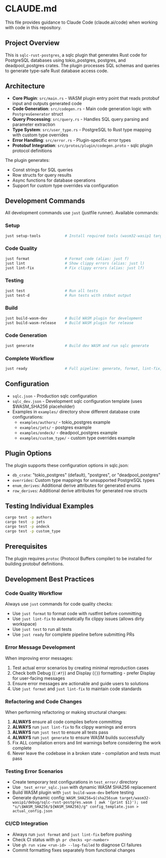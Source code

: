 # CLAUDE.md

This file provides guidance to Claude Code (claude.ai/code) when working with code in this repository.

## Project Overview

This is `sqlc-rust-postgres`, a sqlc plugin that generates Rust code for PostgreSQL databases using tokio_postgres, postgres, and deadpool_postgres crates. The plugin processes SQL schemas and queries to generate type-safe Rust database access code.

## Architecture

- **Core Plugin**: `src/main.rs` - WASM plugin entry point that reads protobuf input and outputs generated code
- **Code Generation**: `src/codegen.rs` - Main code generation logic with `PostgresGenerator` struct
- **Query Processing**: `src/query.rs` - Handles SQL query parsing and parameter extraction
- **Type System**: `src/user_type.rs` - PostgreSQL to Rust type mapping with custom type overrides
- **Error Handling**: `src/error.rs` - Plugin-specific error types
- **Protobuf Integration**: `src/protos/plugin/codegen.proto` - sqlc plugin protocol definitions

The plugin generates:
- Const strings for SQL queries
- Row structs for query results
- Async functions for database operations
- Support for custom type overrides via configuration

## Development Commands

All development commands use `just` (justfile runner). Available commands:

### Setup
```bash
just setup-tools           # Install required tools (wasm32-wasip1 target)
```

### Code Quality
```bash
just format                # Format code (alias: just f)
just lint                  # Show clippy errors (alias: just l)
just lint-fix              # Fix clippy errors (alias: just lf)
```

### Testing
```bash
just test                  # Run all tests
just test-d                # Run tests with stdout output
```

### Build
```bash
just build-wasm-dev        # Build WASM plugin for development
just build-wasm-release    # Build WASM plugin for release
```

### Code Generation
```bash
just generate              # Build dev WASM and run sqlc generate
```

### Complete Workflow
```bash
just ready                 # Full pipeline: generate, format, lint-fix, test, build-wasm-release
```

## Configuration

- `sqlc.json` - Production sqlc configuration
- `sqlc_dev.json` - Development sqlc configuration template (uses $WASM_SHA256 placeholder)
- Examples in `examples/` directory show different database crate configurations:
  - `examples/authors/` - tokio_postgres example
  - `examples/jets/` - postgres example  
  - `examples/ondeck/` - deadpool_postgres example
  - `examples/custom_type/` - custom type overrides example

## Plugin Options

The plugin supports these configuration options in sqlc.json:
- `db_crate`: "tokio_postgres" (default), "postgres", or "deadpool_postgres"
- `overrides`: Custom type mappings for unsupported PostgreSQL types
- `enum_derives`: Additional derive attributes for generated enums
- `row_derives`: Additional derive attributes for generated row structs

## Testing Individual Examples

```bash
cargo test -p authors
cargo test -p jets  
cargo test -p ondeck
cargo test -p custom_type
```

## Prerequisites

The plugin requires `protoc` (Protocol Buffers compiler) to be installed for building protobuf definitions.

## Development Best Practices

### Code Quality Workflow
Always use `just` commands for code quality checks:
- Use `just format` to format code with rustfmt before committing
- Use `just lint-fix` to automatically fix clippy issues (allows dirty workspace)
- Use `just test` to run all tests
- Use `just ready` for complete pipeline before submitting PRs

### Error Message Development
When improving error messages:
1. Test actual error scenarios by creating minimal reproduction cases
2. Check both Debug (`{:#?}`) and Display (`{}`) formatting - prefer Display for user-facing messages
3. Ensure error messages are actionable and guide users to solutions
4. Use `just format` and `just lint-fix` to maintain code standards

### Refactoring and Code Changes
When performing refactoring or making structural changes:
1. **ALWAYS** ensure all code compiles before committing
2. **ALWAYS** run `just lint-fix` to fix clippy warnings and errors
3. **ALWAYS** run `just test` to ensure all tests pass
4. **ALWAYS** run `just generate` to ensure WASM builds successfully
5. Fix ALL compilation errors and lint warnings before considering the work complete
6. Never leave the codebase in a broken state - compilation and tests must pass

### Testing Error Scenarios
- Create temporary test configurations in `test_error/` directory
- Use `_test_error_sqlc.json` with dynamic WASM SHA256 replacement
- Build WASM plugin with `just build-wasm-dev` before testing
- Generate dynamic config: `WASM_SHA256=$(sha256sum target/wasm32-wasip1/debug/sqlc-rust-postgres.wasm | awk '{print $1}'); sed "s/\$WASM_SHA256/${WASM_SHA256}/g" config_template.json > actual_config.json`

### CI/CD Integration
- Always run `just format` and `just lint-fix` before pushing
- Check CI status with `gh pr checks <pr-number>`
- Use `gh run view <run-id> --log-failed` to diagnose CI failures
- Commit formatting fixes separately from functional changes